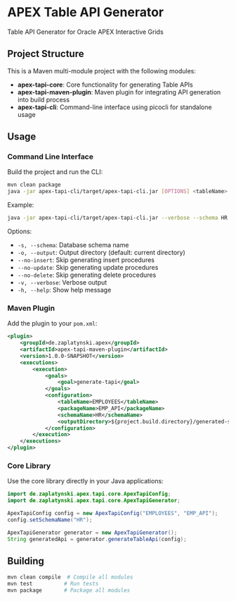# APEX Table API Generator

Table API Generator for Oracle APEX Interactive Grids

## Project Structure

This is a Maven multi-module project with the following modules:

- **apex-tapi-core**: Core functionality for generating Table APIs
- **apex-tapi-maven-plugin**: Maven plugin for integrating API generation into build process
- **apex-tapi-cli**: Command-line interface using picocli for standalone usage

## Usage

### Command Line Interface

Build the project and run the CLI:

```bash
mvn clean package
java -jar apex-tapi-cli/target/apex-tapi-cli.jar [OPTIONS] <tableName> <packageName>
```

Example:
```bash
java -jar apex-tapi-cli/target/apex-tapi-cli.jar --verbose --schema HR EMPLOYEES EMP_API
```

Options:
- `-s, --schema`: Database schema name
- `-o, --output`: Output directory (default: current directory)
- `--no-insert`: Skip generating insert procedures
- `--no-update`: Skip generating update procedures  
- `--no-delete`: Skip generating delete procedures
- `-v, --verbose`: Verbose output
- `-h, --help`: Show help message

### Maven Plugin

Add the plugin to your `pom.xml`:

```xml
<plugin>
    <groupId>de.zaplatynski.apex</groupId>
    <artifactId>apex-tapi-maven-plugin</artifactId>
    <version>1.0.0-SNAPSHOT</version>
    <executions>
        <execution>
            <goals>
                <goal>generate-tapi</goal>
            </goals>
            <configuration>
                <tableName>EMPLOYEES</tableName>
                <packageName>EMP_API</packageName>
                <schemaName>HR</schemaName>
                <outputDirectory>${project.build.directory}/generated-sources/apex-tapi</outputDirectory>
            </configuration>
        </execution>
    </executions>
</plugin>
```

### Core Library

Use the core library directly in your Java applications:

```java
import de.zaplatynski.apex.tapi.core.ApexTapiConfig;
import de.zaplatynski.apex.tapi.core.ApexTapiGenerator;

ApexTapiConfig config = new ApexTapiConfig("EMPLOYEES", "EMP_API");
config.setSchemaName("HR");

ApexTapiGenerator generator = new ApexTapiGenerator();
String generatedApi = generator.generateTableApi(config);
```

## Building

```bash
mvn clean compile  # Compile all modules
mvn test          # Run tests
mvn package       # Package all modules
```
